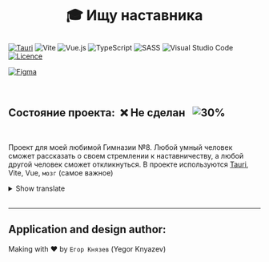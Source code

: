 # <p align="center">:mortar_board: **Ищу наставника**</p>
[![Tauri](https://img.shields.io/badge/tauri-%2324C8DB.svg?style=for-the-badge&logo=tauri&logoColor=%23FFFFFF)](https://tauri.app)
![Vite](https://img.shields.io/badge/vite-%23646CFF.svg?style=for-the-badge&logo=vite&logoColor=white)
![Vue.js](https://img.shields.io/badge/vuejs-%2335495e.svg?style=for-the-badge&logo=vuedotjs&logoColor=%234FC08D)
![TypeScript](https://img.shields.io/badge/typescript-%23007ACC.svg?style=for-the-badge&logo=typescript&logoColor=white)
![SASS](https://img.shields.io/badge/SASS-hotpink.svg?style=for-the-badge&logo=SASS&logoColor=white)
![Visual Studio Code](https://img.shields.io/badge/Visual%20Studio%20Code-0078d7.svg?style=for-the-badge&logo=visual-studio-code&logoColor=white)
[![Licence](https://img.shields.io/github/license/Ileriayo/markdown-badges?style=for-the-badge)](./LICENSE)
&nbsp;

[![Figma](https://img.shields.io/badge/figma-%23F24E1E.svg?style=for-the-badge&logo=figma&logoColor=white)](https://www.figma.com/file/cWibFB7i4LWVg2Vt3JZOCl/%D0%98%D1%89%D1%83-%D0%BD%D0%B0%D1%81%D1%82%D0%B0%D0%B2%D0%BD%D0%B8%D0%BA%D0%B0?node-id=0%3A1&t=DFQHuJG1MJ159Spn-1)
<!--[![Go to site](https://img.shields.io/badge/go%20to%20site-Click%20me-yellow?style=for-the-badge&logo=appveyor)](https://yegorweb.github.io/lyrics-creator/)-->
&nbsp;

## **Состояние проекта**:&nbsp; :x: Не сделан &nbsp;&nbsp;![30%](https://progress-bar.dev/30)
&nbsp;

Проект для моей любимой Гимназии №8. Любой умный человек сможет рассказать о своем стремлении к наставничеству, а любой другой человек сможет откликнуться. В проекте используются [Tauri](https://tauri.app), Vite, Vue, `мозг` (самое важное)

<details>
<summary>Show translate</summary>
Project for my beloved Gymnasium No. 8. Any intelligent person will be able to talk about their desire for mentoring, and any other person will be able to respond. The project uses Tauri, Vite, Vue, brain (most important)
</details>
&nbsp;

----------

## Application and design author:
Making with :heart: by `Егор Князев` (Yegor Knyazev)